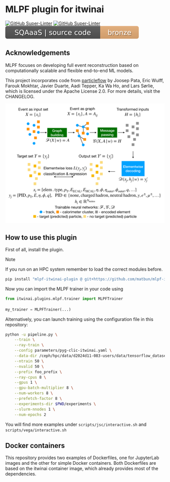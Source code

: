 # MLPF plugin for itwinai

[![GitHub Super-Linter](https://github.com/matbun/mlpf-itwinai-plugin/actions/workflows/lint.yml/badge.svg)](https://github.com/marketplace/actions/super-linter)
[![GitHub Super-Linter](https://github.com/matbun/mlpf-itwinai-plugin/actions/workflows/check-links.yml/badge.svg)](https://github.com/marketplace/actions/markdown-link-check)
 [![SQAaaS source code](https://github.com/EOSC-synergy/mlpf-itwinai-plugin.assess.sqaaas/raw/main/.badge/status_shields.svg)](https://sqaaas.eosc-synergy.eu/#/full-assessment/report/https://raw.githubusercontent.com/eosc-synergy/mlpf-itwinai-plugin.assess.sqaaas/main/.report/assessment_output.json)

## Acknowledgements

MLPF focuses on developing full event reconstruction based on computationally scalable and flexible end-to-end ML models.

This project incorporates code from [particleflow](https://github.com/jpata/particleflow)
by Joosep Pata, Eric Wulff, Farouk Mokhtar, Javier Duarte, Aadi Tepper, Ka Wa Ho, and Lars Sørlie,
which is licensed under the Apache License 2.0. For more details, visit the CHANGELOG.

![schematic](img/schematic.png)

## How to use this plugin

First of all, install the plugin.

> [!NOTE]
> If you run on an HPC system remember to load the correct modules before.

```bash
pip install "mlpf-itwinai-plugin @ git+https://github.com/matbun/mlpf-itwinai-plugin"
```

Now you can import the MLPF trainer in your code using

```python
from itwinai.plugins.mlpf.trainer import MLPFTrainer

my_trainer = MLPFTrainer(...)
```

Alternatively, you can launch training using the configuration file in this repository:

```bash
python -u pipeline.py \
    --train \
    --ray-train \
    --config parameters/pyg-clic-itwinai.yaml \
    --data-dir /ceph/hpc/data/d2024d11-083-users/data/tensorflow_datasets/clic \
    --ntrain 50 \
    --nvalid 50 \
    --prefix foo_prefix \
    --ray-cpus 8 \
    --gpus 1 \
    --gpu-batch-multiplier 8 \
    --num-workers 8 \
    --prefetch-factor 8 \
    --experiments-dir $PWD/experiments \
    --slurm-nnodes 1 \
    --num-epochs 2
```

You will find more examples under `scripts/jsc/interactive.sh` and `scripts/vega/interactive.sh`

<!-- > [!NOTE]
> Consider that this model needs to be distributed on 4 GPUs, as it implements
> model-parallel distributed training. It can scale to multiple nodes and
> the SLURM jobs cript `slurm.jsc.sh` provides an example on how to launch
> distributed training on HPC. You can adjust the number of nodes in that file. -->

## Docker containers

This repository provides two examples of Dockerfiles, one for JupyterLab
images and the other for simple Docker containers. Both Dockerfiles
are based on the itwinai container image, which already provides most
of the dependencies.
